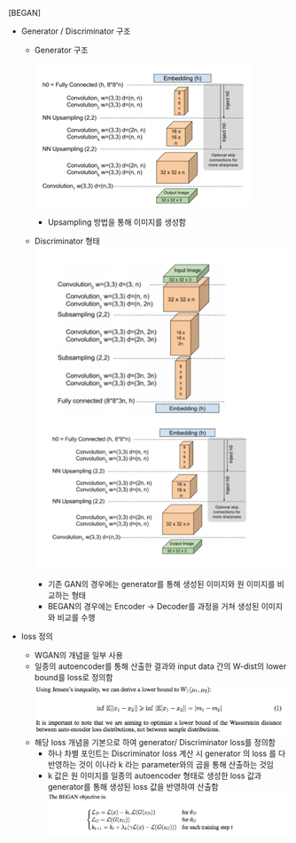 [BEGAN]

- Generator / Discriminator  구조
   - Generator 구조

     ![gen](images/dec.png)
     - Upsampling 방법을 통해 이미지를 생성함

   - Discriminator 형태
     ![dis](images/dis.png)
     - 기존 GAN의 경우에는 generator를 통해 생성된 이미지와 원 이미지를 비교하는 형태
     - BEGAN의 경우에는 Encoder -> Decoder를 과정을 거쳐 생성된 이미지와 비교를 수행

- loss 정의
   - WGAN의 개념을 일부 사용
   - 일종의 autoencoder를 통해 산출한 결과와 input data 간의 W-dist의 lower bound를 loss로 정의함
   ![loss](images/loss.png)
   - 해당 loss 개념을 기본으로 하여 generator/ Discriminator loss를 정의함
      - 하나 차별 포인트는 Discriminator loss 계산 시 generator 의 loss 를 다 반영하는 것이 이나라 k 라는 parameter와의 곱을 통해 산출하는 것임
      - k 값은 원 이미지를 일종의 autoencoder 형태로 생성한 loss 값과 generator를 통해 생성된 loss 값을 반영하여 산출함
      ![obj](images/obj.png)
